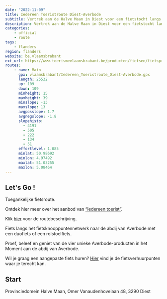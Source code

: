 ```yaml
---
date: "2022-11-09"
title: Iedereen Toeristroute Diest-Averbode
subtitle: Vertrek aan de Halve Maan in Diest voor een fietstocht langs Zichem en Averbode
description: Vertrek aan de Halve Maan in Diest voor een fietstocht langs Zichem en Averbode. Op deze mooie afwisselende route fiets je langs de spoorlijn, door rustige woonwijken en op een fietsweg door bosrijk gebied. Rust in het Moment aan de Abdij van Averbode even uit voor je aan de terugweg begint.
categories:
    - official
    - route
tags:
    - flanders
region: flanders
website: be.vlaamsbrabant
ext_url: https://www.toerismevlaamsbrabant.be/producten/fietsen/fietsproducten/iedereen-toeristroute-diestaverbode/index.html
routes:
    - name: Main
      gpx: vlaamsbrabant/Iedereen_Toeristroute_Diest-Averbode.gpx
      length: 25532
      up: 109
      down: 109
      minheight: 15
      maxheight: 39
      minslope: -13
      maxslope: 13
      avgposslope: 1.7
      avgnegslope: -1.8
      slopehisto:
        - 4191
        - 505
        - 222
        - 134
        - 51
      effortlevel: 1.085
      minlat: 50.98692
      minlon: 4.97492
      maxlat: 51.03255
      maxlon: 5.08464
---
```


## Let's Go ! 

Toegankelijke fietsroute.

Ontdek hier meer over het aanbod van [“Iedereen toerist”](https://www.toerismevlaamsbrabant.be/producten/fietsen/fietsproducten/iedereen-toeristroute-diestaverbode/index.html).

Klik [hier](https://www.toerismevlaamsbrabant.be/Images/Iederen_op_de_fiets_Diest_omschrijving_tcm251-133965.pdf) voor de routebeschrijving.

Fiets langs het fietsknooppuntennetwerk naar de abdij van Averbode met een duofiets of een rolstoelfiets.

Proef, beleef en geniet van de vier unieke Averbode-producten in het Moment aan de abdij van Averbode.

Wil je graag een aangepaste fiets huren? [Hier](https://www.toerismevlaamsbrabant.be/producten/fietsen/fietsproducten/iedereen-toeristroute-diestaverbode/index.html) vind je de fietsverhuurpunten waar je terecht kan.

## Start

Provinciedomein Halve Maan, Omer Vanaudenhovelaan 48, 3290 Diest
